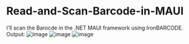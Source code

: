# Read-and-Scan-Barcode-in-MAUI
I'll scan the Barocde in the .NET MAUI framework using IronBARCODE. 
Output:
![image](https://user-images.githubusercontent.com/66937218/197419342-597c1452-f076-4e29-a70a-6634538bf99b.png)
![image](https://user-images.githubusercontent.com/66937218/197419347-191d6978-3f5b-46fb-832d-55a6689a33bc.png)
![image](https://user-images.githubusercontent.com/66937218/197419351-39fc5c19-e621-4a97-8752-8ca4d3569c89.png)
